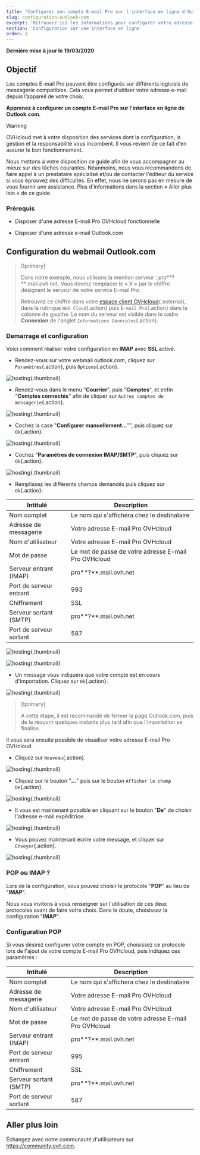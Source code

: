 ```yaml
---
title: "Configurer son compte E-mail Pro sur l'interface en ligne d'Outlook.com"
slug: configuration-outlook-com
excerpt: 'Retrouvez ici les informations pour configurer votre adresse E-mail Pro sur outlook.com'
section: 'Configuration sur une interface en ligne'
order: 2
---
```


**Dernière mise à jour le 19/03/2020**

## Objectif

Les comptes E-mail Pro peuvent être configurés sur différents logiciels de messagerie compatibles. Cela vous permet d’utiliser votre adresse e-mail depuis l’appareil de votre choix.

**Apprenez à configurer un compte E-mail Pro sur l'interface en ligne de Outlook.com**.

> [!warning]
>
> OVHcloud met à votre disposition des services dont la configuration, la gestion et la responsabilité vous incombent. Il vous revient de ce fait d'en assurer le bon fonctionnement.
> 
> Nous mettons à votre disposition ce guide afin de vous accompagner au mieux sur des tâches courantes. Néanmoins, nous vous recommandons de faire appel à un prestataire spécialisé et/ou de contacter l'éditeur du service si vous éprouvez des difficultés. En effet, nous ne serons pas en mesure de vous fournir une assistance. Plus d'informations dans la section « Aller plus loin » de ce guide.
> 

### Prérequis

- Disposer d'une adresse E-mail Pro OVHcloud fonctionnelle

- Disposer d'une adresse e-mail Outlook.com

## Configuration du webmail Outlook.com

> [!primary]
>
> Dans notre exemple, nous utilisons la mention serveur : pro**?**.mail.ovh.net. Vous devrez remplacer le « X » par le chiffre désignant le serveur de votre service E-mail Pro.
> 
> Retrouvez ce chiffre dans votre [espace client OVHcloud](https://www.ovh.com/auth/?action=gotomanager){.external}, dans la rubrique `Web Cloud`{.action} puis `E-mail Pro`{.action}
>  dans la colonne de gauche. Le nom du serveur est visible dans le cadre **Connexion** de l'onglet `Informations Générales`{.action}.
> 

### Demarrage et configuration

Voici comment réaliser votre configuration en  **IMAP**  avec  **SSL** activé.

- Rendez-vous sur votre webmail outlook.com, cliquez sur `Paramètres`{.action}, puis `Options`{.action}.

![hosting](images/2.PNG){.thumbnail}

- Rendez-vous dans le menu "**Courrier**", puis "**Comptes**", et enfin "**Comptes connectés**" afin de cliquer sur `Autres comptes de messagerie`{.action}.

![hosting](images/3.PNG){.thumbnail}

- Cochez la case "**Configurer manuellement...**"", puis cliquez sur `Ok`{.action}.

![hosting](images/4.PNG){.thumbnail}

- Cochez "**Paramètres de connexion IMAP/SMTP**", puis cliquez sur `Ok`{.action}.

![hosting](images/5.PNG){.thumbnail}

- Remplissez les différents champs demandés puis cliquez sur `Ok`{.action}:

|Intitulé|Description|
|---|---|
|Nom complet|Le nom qui s'affichera chez le destinataire|
|Adresse de messagerie|Votre adresse E-mail Pro OVHcloud|
|Nom d'utilisateur|Votre adresse E-mail Pro OVHcloud|
|Mot de passe|Le mot de passe de votre adresse E-mail Pro OVHcloud|
|Serveur entrant (IMAP)|pro**?**.mail.ovh.net|
|Port de serveur entrant|993|
|Chiffrement|SSL|
|Serveur sortant (SMTP)|pro**?**.mail.ovh.net|
|Port de serveur sortant|587|

![hosting](images/6.PNG){.thumbnail}

![hosting](images/7.PNG){.thumbnail}

- Un message vous indiquera que votre compte est en cours d'importation. Cliquez sur `Ok`{.action}.

![hosting](images/8.PNG){.thumbnail}

> [!primary]
>
> A cette étape, il est recommandé de fermer la page Outlook.com, puis de la réouvrir quelques instants plus tard afin que l'importation se finalise.
> 

Il vous sera ensuite possible de visualiser votre adresse E-mail Pro OVHcloud.

- Cliquez sur `Nouveau`{.action}.

![hosting](images/10.PNG){.thumbnail}

- Cliquez sur le bouton "**...**" puis sur le bouton `Afficher le champ De`{.action}.

![hosting](images/11.PNG){.thumbnail}

- Il vous est maintenant possible en cliquant sur le bouton "**De**" de choisir l'adresse e-mail expéditrice.

![hosting](images/12.PNG){.thumbnail}

- Vous pouvez maintenant écrire votre message, et cliquer sur `Envoyer`{.action}.

![hosting](images/13.PNG){.thumbnail}

### POP ou IMAP ?
Lors de la configuration, vous pouvez choisir le protocole "**POP**" au lieu de "**IMAP**".

Nous vous invitons à vous renseigner sur l'utilisation de ces deux protocoles avant de faire votre choix. Dans le doute, choisissez la configuration "**IMAP**".

### Configuration POP
Si vous désirez configurer votre compte en POP, choisissez ce protocole lors de l'ajout de votre compte E-mail Pro OVHcloud, puis indiquez ces paramètres :

|Intitulé|Description|
|---|---|
|Nom complet|Le nom qui s'affichera chez le destinataire|
|Adresse de messagerie|Votre adresse E-mail Pro OVHcloud|
|Nom d'utilisateur|Votre adresse E-mail Pro OVHcloud|
|Mot de passe|Le mot de passe de votre adresse E-mail Pro OVHcloud|
|Serveur entrant (IMAP)|pro**?**.mail.ovh.net|
|Port de serveur entrant|995|
|Chiffrement|SSL|
|Serveur sortant (SMTP)|pro**?**.mail.ovh.net|
|Port de serveur sortant|587|


## Aller plus loin

Échangez avec notre communauté d'utilisateurs sur <https://community.ovh.com>.